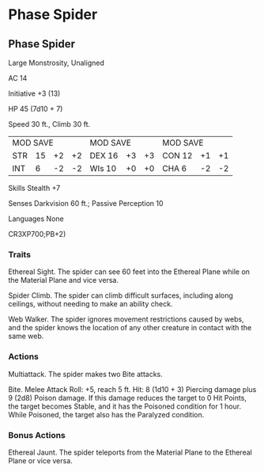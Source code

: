 # Phase Spider

## Phase Spider

Large Monstrosity, Unaligned

AC 14

Initiative +3 (13)

HP 45 (7d10 + 7)

Speed 30 ft., Climb 30 ft.

<table><tr><td colspan="4">MOD SAVE</td><td colspan="3">MOD SAVE</td><td colspan="3">MOD SAVE</td></tr><tr><td>STR</td><td>15</td><td>+2</td><td>+2</td><td>DEX 16</td><td>+3</td><td>+3</td><td>CON 12</td><td>+1</td><td>+1</td></tr><tr><td>INT</td><td>6</td><td>-2</td><td>-2</td><td>WIs 10</td><td>+0</td><td>+0</td><td>CHA 6</td><td>-2</td><td>-2</td></tr></table>

Skills Stealth +7

Senses Darkvision 60 ft.; Passive Perception 10

Languages None

CR3XP700;PB+2)

### Traits

Ethereal Sight. The spider can see 60 feet into the Ethereal Plane while on the Material Plane and vice versa.

Spider Climb. The spider can climb difficult surfaces, including along ceilings, without needing to make an ability check.

Web Walker. The spider ignores movement restrictions caused by webs, and the spider knows the location of any other creature in contact with the same web.

### Actions

Multiattack. The spider makes two Bite attacks.

Bite. Melee Attack Roll: +5, reach 5 ft. Hit: 8 (1d10 + 3) Piercing damage plus 9 (2d8) Poison damage. If this damage reduces the target to 0 Hit Points, the target becomes Stable, and it has the Poisoned condition for 1 hour. While Poisoned, the target also has the Paralyzed condition.

### Bonus Actions

Ethereal Jaunt. The spider teleports from the Material Plane to the Ethereal Plane or vice versa.
